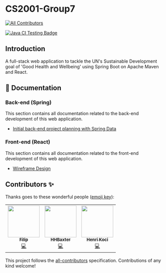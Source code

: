 # CS2001-Group7
<!-- ALL-CONTRIBUTORS-BADGE:START - Do not remove or modify this section -->
[![All Contributors](https://img.shields.io/badge/all_contributors-7-orange.svg?style=flat-square)](#contributors-)
<!-- ALL-CONTRIBUTORS-BADGE:END -->
[![Java CI Testing Badge](https://github.com/hkoci/CS2001-Group7/workflows/Java%20CI%20with%20Maven/badge.svg)](https://github.com/hkoci/CS2001-Group7/actions?query=workflow%3A%22Java+CI+with+Maven%22)

## Introduction
A full-stack web application to tackle the UN's Sustainable Development goal of 'Good Health and Wellbeing' using Spring Boot on Apache Maven and React.

## 📘 Documentation

### Back-end (Spring)
This section contains all documentation related to the back-end development of this web application.
 - [Initial back-end project planning with Spring Data](docs/backend-spring/springData.md)

### Front-end (React)
This section contains all documentation related to the front-end development of this web application.

 - [Wireframe Design](docs/frontend-spring/wireframeFrontend.md)

## Contributors ✨

Thanks goes to these wonderful people ([emoji key](https://allcontributors.org/docs/en/emoji-key)):

<!-- ALL-CONTRIBUTORS-LIST:START - Do not remove or modify this section -->
<!-- prettier-ignore-start -->
<!-- markdownlint-disable -->
<table>
  <tr>
    <td align="center"><a href="https://delidservices.com"><img src="https://avatars0.githubusercontent.com/u/19749921?v=4" width="100px;" alt=""/><br /><sub><b>Filip</b></sub></a><br /><a href="https://github.com/hkoci/CS2001-Group7/commits?author=FlopRe" title="Code">💻</a></td>
    <td align="center"><a href="https://github.com/HHBaxter"><img src="https://avatars0.githubusercontent.com/u/74308806?v=4" width="100px;" alt=""/><br /><sub><b>HHBaxter</b></sub></a><br /><a href="https://github.com/hkoci/CS2001-Group7/commits?author=HHBaxter" title="Code">💻</a></td>
    <td align="center"><a href="http://henrikoci.co.uk"><img src="https://avatars1.githubusercontent.com/u/74716541?v=4" width="100px;" alt=""/><br /><sub><b>Henri Koci</b></sub></a><br /><a href="https://github.com/hkoci/CS2001-Group7/commits?author=hkoci" title="Code">💻</a></td>
  </tr>
</table>

<!-- markdownlint-enable -->
<!-- prettier-ignore-end -->
<!-- ALL-CONTRIBUTORS-LIST:END -->

This project follows the [all-contributors](https://github.com/all-contributors/all-contributors) specification. Contributions of any kind welcome!
